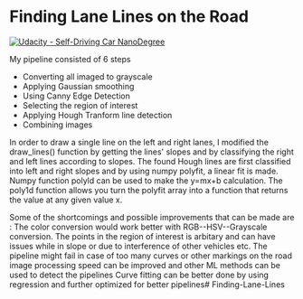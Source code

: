 # **Finding Lane Lines on the Road** 
[![Udacity - Self-Driving Car NanoDegree](https://s3.amazonaws.com/udacity-sdc/github/shield-carnd.svg)](http://www.udacity.com/drive)

My pipeline consisted of 6 steps 

- Converting all imaged to grayscale 
- Applying Gaussian smoothing
- Using Canny Edge Detection
- Selecting the region of interest
- Applying Hough Tranform line detection
- Combining images

In order to draw a single line on the left and right lanes, I modified the draw_lines() function by getting the lines' slopes and by classifying the right and left lines according to slopes. The found Hough lines are first classified into left and right slopes and by using numpy polyfit, a linear fit is made. Numpy function polyld can be used to make the y=mx+b calculation. The poly1d function allows you turn the polyfit array into a function that returns the value at any given value x.

Some of the shortcomings and possible improvements that can be made are :
The color conversion would work better with RGB--HSV--Grayscale conversion.
The points in the region of interest is arbitary and can have issues while in slope or due to interference of other vehicles etc.
The pipeline might fail in case of too many curves or other markings on the road
image processing speed can be improved and other ML methods can be used to detect the pipelines
Curve fitting can be better done by using regression and further optimized for better pipelines# Finding-Lane-Lines
